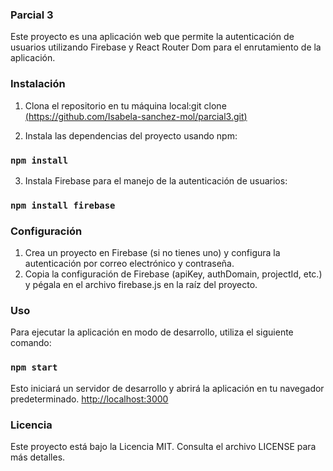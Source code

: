 ### Parcial 3
Este proyecto es una aplicación web que permite la autenticación de usuarios utilizando Firebase y React Router Dom para el enrutamiento de la aplicación.

### Instalación
1. Clona el repositorio en tu máquina local:git clone [(https://github.com/Isabela-sanchez-mol/parcial3.git)](https://github.com/Isabela-sanchez-mol/parcial3.git)

2. Instala las dependencias del proyecto usando npm:
### `npm install`

3. Instala Firebase para el manejo de la autenticación de usuarios:
### `npm install firebase`


### Configuración
1. Crea un proyecto en Firebase (si no tienes uno) y configura la autenticación por correo electrónico y contraseña.
2. Copia la configuración de Firebase (apiKey, authDomain, projectId, etc.) y pégala en el archivo firebase.js en la raíz del proyecto.

### Uso
Para ejecutar la aplicación en modo de desarrollo, utiliza el siguiente comando:
### `npm start`
Esto iniciará un servidor de desarrollo y abrirá la aplicación en tu navegador predeterminado.
 [http://localhost:3000](http://localhost:3000)

### Licencia
Este proyecto está bajo la Licencia MIT. Consulta el archivo LICENSE para más detalles.

